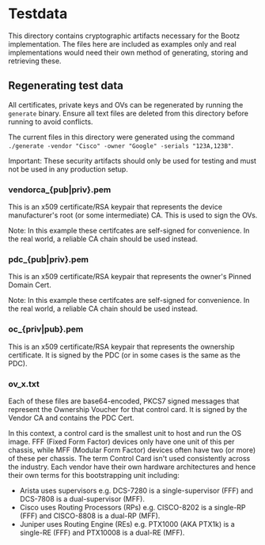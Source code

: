 # Testdata

This directory contains cryptographic artifacts necessary for the Bootz implementation. The files here are included as examples only and real implementations would need their own method of generating, storing and retrieving these.

## Regenerating test data

All certificates, private keys and OVs can be regenerated by running the `generate` binary. Ensure all text files are deleted from this directory before running to avoid conflicts.

The current files in this directory were generated using the command `./generate -vendor "Cisco" -owner "Google" -serials "123A,123B"`.

Important: These security artifacts should only be used for testing and must not be used in any production setup.

### vendorca_{pub|priv}.pem

This is an x509 certificate/RSA keypair that represents the device manufacturer's root (or some intermediate) CA. This is used to sign the OVs.

Note: In this example these certifcates are self-signed for convenience. In the real world, a reliable CA chain should be used instead.

### pdc_{pub|priv}.pem

This is an x509 certificate/RSA keypair that represents the owner's Pinned Domain Cert.

Note: In this example these certifcates are self-signed for convenience. In the real world, a reliable CA chain should be used instead.

### oc_{priv|pub}.pem

This is an x509 certificate/RSA keypair that represents the ownership certificate. It is signed by the PDC (or in some cases is the same as the PDC).

### ov_x.txt

Each of these files are base64-encoded, PKCS7 signed messages that represent the Ownership Voucher for that control card. It is signed by the Vendor CA and contains the PDC Cert.

In this context, a control card is the smallest unit to host and run the OS image. FFF (Fixed Form Factor) devices only have one unit of this per chassis, while MFF (Modular Form Factor) devices often have two (or more) of these per chassis. The term Control Card isn't used consistently across the industry. Each vendor have their own hardware architectures and hence their own terms for this bootstrapping unit including:

- Arista uses supervisors e.g. DCS-7280 is a single-supervisor (FFF) and DCS-7808 is a dual-supervisor (MFF).
- Cisco uses Routing Processors (RPs) e.g. CISCO-8202 is a single-RP (FFF) and CISCO-8808 is a dual-RP (MFF).
- Juniper uses Routing Engine (REs) e.g. PTX1000 (AKA PTX1k) is a single-RE (FFF) and PTX10008 is a dual-RE (MFF).
